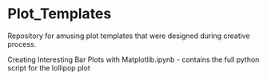 # Plot_Templates
Repository for amusing plot templates that were designed during creative process. 

Creating Interesting Bar Plots with Matplotlib.ipynb - contains the full python script for the lollipop plot

